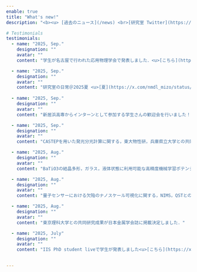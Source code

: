 ```yaml
---
enable: true
title: "What's new!"
description: "<b><u> [過去のニュース](/news) <br>[研究室 Twitter](https://x.com/nmdl_mizo) </u> </b>"

# Testimonials
testimonials:
  - name: "2025, Sep."
    designation: ""
    avatar: ""
    content: "学生が名古屋で行われた応用物理学会で発表しました．<u>[こちら](https://x.com/nmdl_mizo/status/1965206572541612134)</u>"

  - name: "2025, Sep."
    designation: ""
    avatar: ""
    content: "研究室の日常＠2025夏 <u>[夏](https://x.com/nmdl_mizo/status/1950490759163240668)</u>と<u>[夏](https://x.com/nmdl_mizo/status/1953359241743597995)</u>と<u>[晩夏](https://x.com/nmdl_mizo/status/1965209327029157969)</u>"
 
  - name: "2025, Sep."
    designation: ""
    avatar: ""
    content: "新居浜高専からインターンとして参加する学生さんの歓迎会を行いました！<u>[こちら](https://x.com/nmdl_mizo/status/1962704922182590943)</u>"

  - name: "2025, Sep."
    designation: ""
    avatar: ""
    content: "CASTEPを用いた発光分光計算に関する，東大物性研，兵庫県立大学との共同研究成果が e-Journal of Surf. Sci. Nano.に掲載されました．<u>[こちら](https://www.jstage.jst.go.jp/article/ejssnt/advpub/0/advpub_2025-045/_article/-char/en)</u>"

  - name: "2025, Aug."
    designation: ""
    avatar: ""
    content: "BaTiO3の結晶多形，ガラス，液体状態に利用可能な高精度機械学習ポテンシャルに関する研究成果がAPL Machine Learningに掲載されました．<u>[こちら](https://pubs.aip.org/aip/aml/article/3/3/036115/3360303/High-precision-machine-learning-force-field)</u>"

  - name: "2025, Aug."
    designation: ""
    avatar: ""
    content: "量子センサーにおける欠陥のナノスケール可視化に関する，NIMS，QSTとの共同研究成果がNano Lett.に掲載されました．<u>[こちら](https://pubs.acs.org/doi/10.1021/acs.nanolett.5c02988)</u>"

  - name: "2025, Aug."
    designation: ""
    avatar: ""
    content: "東京理科大学との共同研究成果が日本金属学会誌に掲載決定しました．"

  - name: "2025, July"
    designation: ""
    avatar: ""
    content: "IIS PhD student liveで学生が発表しました<u>[こちら](https://x.com/nmdl_mizo/status/1942778149504516392)</u>"
 

---
```

